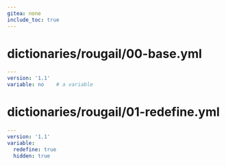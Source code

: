 ```yaml
---
gitea: none
include_toc: true
---
```

# dictionaries/rougail/00-base.yml

```yaml
---
version: '1.1'
variable: no    # a variable
```
# dictionaries/rougail/01-redefine.yml

```yaml
---
version: '1.1'
variable:
  redefine: true
  hidden: true
```
